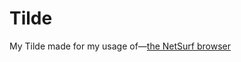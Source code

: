 # Tilde

My Tilde made for my usage of&mdash;[the NetSurf browser](https://www.netsurf-browser.org/)




